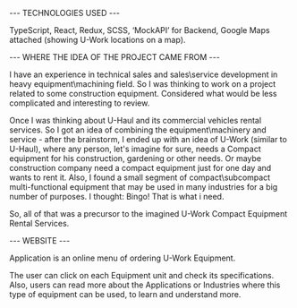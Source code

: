 --- TECHNOLOGIES USED ---

TypeScript, React, Redux, SCSS, ‘MockAPI’ for Backend, Google Maps attached (showing U-Work locations on a map).

--- WHERE THE IDEA OF THE PROJECT CAME FROM ---

I have an experience in technical sales and sales\service development in heavy equipment\machining field. So I was thinking to work on a project related to 
some construction equipment. Considered what would be less complicated and interesting to review. 

Once I was thinking about U-Haul and its commercial vehicles rental services. So I got an idea of combining the equipment\machinery and service - after the brainstorm, 
I ended up with an idea of U-Work (similar to U-Haul), where any person, let's imagine for sure, needs a Compact equipment for his construction, gardening or other needs.
Or maybe construction company need a compact equipment just for one day and wants to rent it. Also, I found a small segment of compact\subcompact multi-functional equipment
that may be used in many industries for a big number of purposes. I thought: Bingo! That is what i need. 

So, all of that was a precursor to the imagined U-Work Compact Equipment Rental Services. 

--- WEBSITE ---

Application is an online menu of ordering U-Work Equipment.

The user can click on each Equipment unit and check its specifications. Also, users can read more about the Applications or Industries where this type of equipment can
be used, to learn and understand more.

